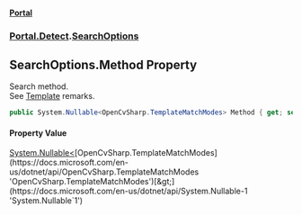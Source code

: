 #### [Portal](index.md 'index')
### [Portal.Detect](Portal.Detect.md 'Portal.Detect').[SearchOptions](SearchOptions.md 'Portal.Detect.SearchOptions')

## SearchOptions.Method Property

Search method. <br/> See [Template](Template.md 'Portal.Detect.Template') remarks.

```csharp
public System.Nullable<OpenCvSharp.TemplateMatchModes> Method { get; set; }
```

#### Property Value
[System.Nullable&lt;](https://docs.microsoft.com/en-us/dotnet/api/System.Nullable-1 'System.Nullable`1')[OpenCvSharp.TemplateMatchModes](https://docs.microsoft.com/en-us/dotnet/api/OpenCvSharp.TemplateMatchModes 'OpenCvSharp.TemplateMatchModes')[&gt;](https://docs.microsoft.com/en-us/dotnet/api/System.Nullable-1 'System.Nullable`1')